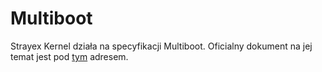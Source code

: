 # Multiboot

Strayex Kernel działa na specyfikacji Multiboot.
Oficialny dokument na jej temat jest pod [tym](https://www.gnu.org/software/grub/manual/multiboot2/multiboot.html) adresem.